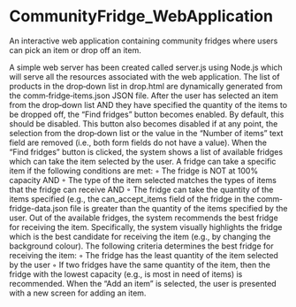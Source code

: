 # CommunityFridge_WebApplication
An interactive web application containing community fridges where users can pick an item or drop off an item.

A simple web server has been created called server.js using Node.js which will serve all the resources associated with the web application.
The list of products in the drop‐down list in drop.html are dynamically generated from the comm‐fridge‐items.json JSON file.
After the user has selected an item from the drop‐down list AND they have specified the quantity of the items to be dropped off, the “Find fridges” button becomes enabled. By default, this should be disabled. This button also becomes disabled if at any point, the selection from the drop‐down list or the value in the “Number of items” text field are removed (i.e., both form fields do not have a value).
When the “Find fridges” button is clicked, the system shows a list of available fridges which can take the item selected by the user. A fridge can take a specific item if the following conditions are met:
◦ The fridge is NOT at 100% capacity AND 
◦ The type of the item selected matches the types of items that the fridge can receive AND
◦ The fridge can take the quantity of the items specified (e.g., the can_accept_items field of the fridge in the comm‐fridge-data.json file is greater than the quantity of the items specified by the user.
Out of the available fridges, the system recommends the best fridge for receiving the item. Specifically, the system visually highlights the fridge which is the best candidate for receiving the item (e.g., by changing the background colour). The following criteria determines the best fridge for receiving the item:
◦ The fridge has the least quantity of the item selected by the user
◦ If two fridges have the same quantity of the item, then the fridge with the lowest capacity (e.g., is most in need of items) is recommended.
When the “Add an item” is selected, the user is presented with a new screen for adding an item.
